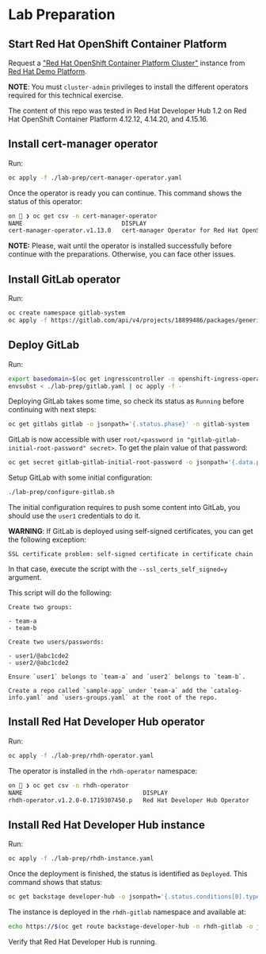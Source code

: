 # Lab Preparation

## Start Red Hat OpenShift Container Platform

Request a ["Red Hat OpenShift Container Platform Cluster"](https://demo.redhat.com/catalog?search=openshift&item=babylon-catalog-prod%2Fopenshift-cnv.ocpmulti-wksp-cnv.prod)
instance from [Red Hat Demo Platform](https://demo.redhat.com/).

**NOTE**: You must `cluster-admin` privileges to install the different operators required for this technical exercise.

The content of this repo was tested in Red Hat Developer Hub 1.2 on Red Hat OpenShift Container Platform 4.12.12, 4.14.20, and 4.15.16.

## Install cert-manager operator

Run:

```sh
oc apply -f ./lab-prep/cert-manager-operator.yaml
```

Once the operator is ready you can continue. This command shows the status of this operator:

```sh
on 🎩 ❯ oc get csv -n cert-manager-operator
NAME                            DISPLAY                                       VERSION   REPLACES                        PHASE
cert-manager-operator.v1.13.0   cert-manager Operator for Red Hat OpenShift   1.13.1    cert-manager-operator.v1.13.0   Succeeded
```

**NOTE:** Please, wait until the operator is installed successfully before continue with the preparations. Otherwise, you can face other issues.

## Install GitLab operator

Run:

```sh
oc create namespace gitlab-system
oc apply -f https://gitlab.com/api/v4/projects/18899486/packages/generic/gitlab-operator/0.30.1/gitlab-operator-openshift-0.30.1.yaml
```

## Deploy GitLab

Run:

```sh
export basedomain=$(oc get ingresscontroller -n openshift-ingress-operator default -o jsonpath='{.status.domain}')
envsubst < ./lab-prep/gitlab.yaml | oc apply -f -
```

Deploying GitLab takes some time, so check its status as `Running` before continuing with next steps:

```sh
oc get gitlabs gitlab -o jsonpath='{.status.phase}' -n gitlab-system
```

GitLab is now accessible with user `root/<password in "gitlab-gitlab-initial-root-password" secret>`. To get the plain
value of that password:

```sh
oc get secret gitlab-gitlab-initial-root-password -o jsonpath='{.data.password}' -n gitlab-system | base64 -d
```

Setup GitLab with some initial configuration:

```sh
./lab-prep/configure-gitlab.sh
```

The initial configuration requires to push some content into GitLab, you should use the `user1` credentials to do it.

**WARNING**: If GitLab is deployed using self-signed certificates, you can get the following exception:

`SSL certificate problem: self-signed certificate in certificate chain`

In that case, execute the script with the `--ssl_certs_self_signed=y` argument.

This script will do the following:

```
Create two groups:

- team-a
- team-b

Create two users/passwords:

- user1/@abc1cde2
- user2/@abc1cde2

Ensure `user1` belongs to `team-a` and `user2` belongs to `team-b`.

Create a repo called `sample-app` under `team-a` add the `catalog-info.yaml` and `users-groups.yaml` at the root of the repo.
```

## Install Red Hat Developer Hub operator

Run:

```sh
oc apply -f ./lab-prep/rhdh-operator.yaml
```

The operator is installed in the `rhdh-operator` namespace:

```sh
on 🎩 ❯ oc get csv -n rhdh-operator
NAME                                  DISPLAY                          VERSION                REPLACES               PHASE
rhdh-operator.v1.2.0-0.1719307450.p   Red Hat Developer Hub Operator   1.2.0+0.1719307450.p   rhdh-operator.v1.1.1   Succeeded
```

## Install Red Hat Developer Hub instance

Run:

```sh
oc apply -f ./lab-prep/rhdh-instance.yaml
```

Once the deployment is finished, the status is identified as `Deployed`. This command shows that status:

```sh
oc get backstage developer-hub -o jsonpath='{.status.conditions[0].type}' -n rhdh-gitlab
```

The instance is deployed in the `rhdh-gitlab` namespace and available at:

```sh
echo https://$(oc get route backstage-developer-hub -n rhdh-gitlab -o jsonpath='{.spec.host}')
```

Verify that Red Hat Developer Hub is running.
